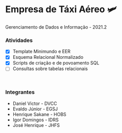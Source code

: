 # Empresa de Táxi Aéreo 🛩

Gerenciamento de Dados e Informação - 2021.2

### Atividades
- [x] Template Minimundo e EER
- [x] Esquema Relacional Normalizado
- [x] Scripts de criação e de povoamento SQL
- [ ] Consultas sobre tabelas relacionais

</br>

### Integrantes
- Daniel Victor - DVCC
- Evaldo Júnior - EGSJ
- Henrique Sakane - HOBS
- Igor Domingos - IDRS
- José Henrique - JHFS
